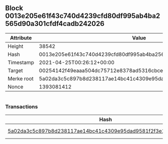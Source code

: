 ## Block 0013e205e61f43c740d4239cfd80df995ab4ba2565d90a301cfdf4cadb242026

Attribute | Value
--- | ---
Height | 38542
Hash | 0013e205e61f43c740d4239cfd80df995ab4ba2565d90a301cfdf4cadb242026
Timestamp | 2021-04-25T00:26:12+00:00
Target | 00254142f49eaaa504dc75712e8378ad5316cbcead634704b3734b6271167cc4
Merke root | 5a02da3c5c897b8d238117ae14bc41c4309e95dad9581f2f3e1df77561f3de2d
Nonce | 1393081412

```

```

### Transactions

Hash | Amount
--- | ---
[5a02da3c5c897b8d238117ae14bc41c4309e95dad9581f2f3e1df77561f3de2d](5a02da3c5c897b8d238117ae14bc41c4309e95dad9581f2f3e1df77561f3de2d.md) | 10.00000000 SKEPTI 
